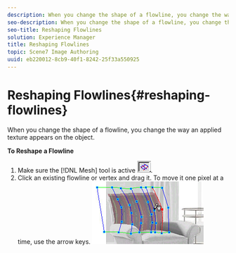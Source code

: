 ```yaml
---
description: When you change the shape of a flowline, you change the way an applied texture appears on the object.
seo-description: When you change the shape of a flowline, you change the way an applied texture appears on the object.
seo-title: Reshaping Flowlines
solution: Experience Manager
title: Reshaping Flowlines
topic: Scene7 Image Authoring
uuid: eb220012-8cb9-40f1-8242-25f33a550925
---
```


# Reshaping Flowlines{#reshaping-flowlines}

When you change the shape of a flowline, you change the way an applied texture appears on the object.

 **To Reshape a Flowline**

1. Make sure the [!DNL Mesh] tool is active ![](assets/mesh_tool.png).
1. Click an existing flowline or vertex and drag it. To move it one pixel at a time, use the arrow keys.
![](assets/vertex_chair3.png)

